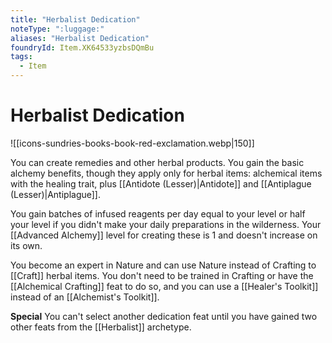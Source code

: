 ```yaml
---
title: "Herbalist Dedication"
noteType: ":luggage:"
aliases: "Herbalist Dedication"
foundryId: Item.XK64533yzbsDQmBu
tags:
  - Item
---
```


# Herbalist Dedication
![[icons-sundries-books-book-red-exclamation.webp|150]]

You can create remedies and other herbal products. You gain the basic alchemy benefits, though they apply only for herbal items: alchemical items with the healing trait, plus [[Antidote (Lesser)|Antidote]] and [[Antiplague (Lesser)|Antiplague]].

You gain batches of infused reagents per day equal to your level or half your level if you didn't make your daily preparations in the wilderness. Your [[Advanced Alchemy]] level for creating these is 1 and doesn't increase on its own.

You become an expert in Nature and can use Nature instead of Crafting to [[Craft]] herbal items. You don't need to be trained in Crafting or have the [[Alchemical Crafting]] feat to do so, and you can use a [[Healer's Toolkit]] instead of an [[Alchemist's Toolkit]].

**Special** You can't select another dedication feat until you have gained two other feats from the [[Herbalist]] archetype.
